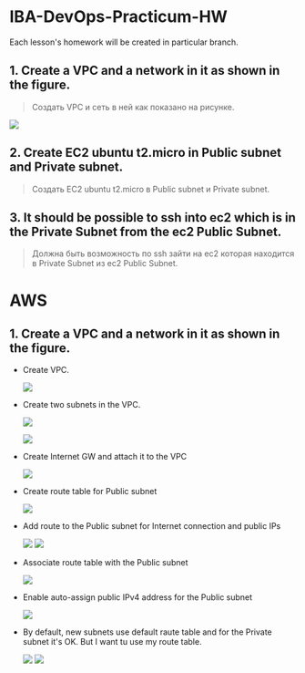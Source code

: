 # IBA-DevOps-Practicum-HW
Each lesson's homework will be created in particular branch.

## 1.	Create a VPC and a network in it as shown in the figure.
> Создать VPC и сеть в ней как показано на рисунке. 

![](/img/11_AWS_task.jpg)
## 2.	Create EC2 ubuntu t2.micro in Public subnet and Private subnet.
> Создать EC2 ubuntu t2.micro в Public subnet и Private subnet. 
## 3.	It should be possible to ssh into ec2 which is in the Private Subnet from the ec2 Public Subnet.
> Должна быть возможность по ssh зайти на ec2 которая находится в Private Subnet из ec2 Public Subnet.

# AWS

## 1. Create a VPC and a network in it as shown in the figure.
- Create VPC.
  
  ![](/img/AWS_VPC_1.jpg)
- Create two subnets in the VPC.
  
  ![](/img/AWS_VPC_2.jpg)
  
  ![](/img/AWS_VPC_3.jpg)
- Create Internet GW and attach it to the VPC

  ![](/img/AWS_VPC_4.jpg)
- Create route table for Public subnet

  ![](/img/AWS_VPC_5.jpg)
- Add route to the Public subnet for Internet connection and public IPs

  ![](/img/AWS_VPC_6.jpg)
  ![](/img/AWS_VPC_7.jpg)

- Associate route table with the Public subnet

  ![](/img/AWS_VPC_9.jpg)
- Enable auto-assign public IPv4 address for the Public subnet

  ![](/img/AWS_VPC_8.jpg)
- By default, new subnets use default raute table and for the Private subnet it's OK. But I want tu use my route table.
  
  ![](/img/AWS_VPC_10.jpg)
  ![](/img/AWS_VPC_11.jpg)

